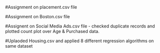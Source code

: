 #Assignment on placement.csv file

#Assignment on Boston.csv file

#Assignent on Social Media Ads.csv file - checked duplicate records and plotted count plot over Age & Purchased data. 

#Uplaoded Housing.csv and applied 8 different regression algorithms on same dataset
